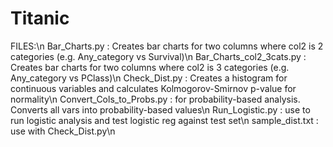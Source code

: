 # Titanic

FILES:\n
Bar_Charts.py : Creates bar charts for two columns where col2 is 2 categories (e.g. Any_category vs Survival)\n
Bar_Charts_col2_3cats.py : Creates bar charts for two columns where col2 is 3 categories (e.g. Any_category vs PClass)\n
Check_Dist.py : Creates a histogram for continuous variables and calculates Kolmogorov-Smirnov p-value for normality\n
Convert_Cols_to_Probs.py : for probability-based analysis. Converts all vars into probability-based values\n
Run_Logistic.py : use to run logistic analysis and test logistic reg against test set\n
sample_dist.txt : use with Check_Dist.py\n

